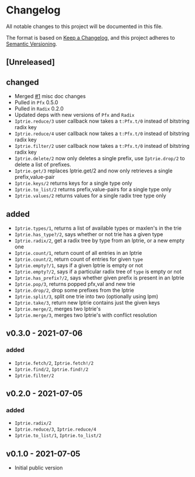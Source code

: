 # Changelog

All notable changes to this project will be documented in this file.

The format is based on [Keep a Changelog](https://keepachangelog.com/en/1.0.0/),
and this project adheres to [Semantic Versioning](https://semver.org/spec/v2.0.0.html).

## [Unreleased]

## changed
- Merged [#1](https://github.com/hertogp/iptrie/pull/1) misc doc changes
- Pulled in `Pfx` 0.5.0
- Pulled in `Radix` 0.2.0
- Updated deps with new versions of `Pfx` and `Radix`
- `Iptrie.reduce/3` user callback now takes a `t:Pfx.t/0` instead of bitstring radix key
- `Iptrie.reduce/4` user callback now takes a `t:Pfx.t/0` instead of bitstring radix key
- `Iptrie.filter/2` user callback now takes a `t:Pfx.t/0` instead of bitstring radix key
- `Iptrie.delete/2` now only deletes a single prefix, use `Iptrie.drop/2` to delete a list of prefixes.
- `Iptrie.get/3` replaces Iptrie.get/2 and now only retrieves a single prefix,value-pair
- `Iptrie.keys/2` returns keys for a single type only
- `Iptrie.to_list/2` returns prefix,value-pairs for a single type only
- `Iptrie.values/2` returns values for a single radix tree type only

## added
- `Iptrie.types/1`, returns a list of available types or maxlen's in the trie
- `Iptrie.has_type?/2`, says whether or not trie has a given type
- `Iptrie.radix/2`, get a radix tree by type from an Iptrie, or a new empty one
- `Iptrie.count/1`, return count of all entries in an Iptrie
- `Iptrie.count/2`, return count of entries for given `type`
- `Iptrie.empty?/1`, says if a given Iptrie is empty or not
- `Iptrie.empty?/2`, says if a particular radix tree of `type` is empty or not
- `Iptrie.has_prefix?/2`, says whether given prefix is present in an Iptrie
- `Iptrie.pop/3`, returns popped pfx,val and new trie
- `Iptrie.drop/2`, drop some prefixes from the Iptrie
- `Iptrie.split/3`, split one trie into two (optionally using lpm)
- `Iptrie.take/3`, return new Iptrie contains just the given keys
- `Iptrie.merge/2`, merges two Iptrie's
- `Iptrie.merge/3`, merges two Iptrie's with conflict resolution


## v0.3.0 - 2021-07-06

### added
- `Iptrie.fetch/2`, `Iptrie.fetch!/2`
- `Iptrie.find/2`, `Iptrie.find!/2`
- `Iptrie.filter/2`

## v0.2.0 - 2021-07-05

### added
- `Iptrie.radix/2`
- `Iptrie.reduce/3`, `Iptrie.reduce/4`
- `Iptrie.to_list/1`, `Iptrie.to_list/2`

## v0.1.0 - 2021-07-05

- Initial public version
